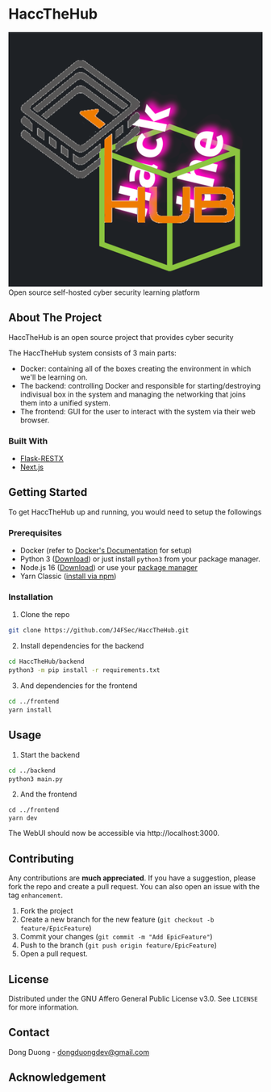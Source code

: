 # HaccTheHub
![](./logo.png)
Open source self-hosted cyber security learning platform

## About The Project
HaccTheHub is an open source project that provides cyber security

The HaccTheHub system consists of 3 main parts:
* Docker: containing all of the boxes creating the environment in which we'll be learning on.
* The backend: controlling Docker and responsible for starting/destroying indivisual box in the system and managing the networking that joins them into a unified system.
* The frontend: GUI for the user to interact with the system via their web browser. 
### Built With
* [Flask-RESTX](https://github.com/python-restx/flask-restx)
* [Next.js](https://nextjs.org/)

## Getting Started

To get HaccTheHub up and running, you would need to setup the followings

### Prerequisites

* Docker (refer to [Docker's Documentation](https://docs.docker.com/get-docker/) for setup)
* Python 3 ([Download](https://www.python.org/downloads/)) or just install `python3` from your package manager.
* Node.js 16 ([Download](https://nodejs.org/en/download/)) or use your [package manager](https://nodejs.org/en/download/package-manager/)
* Yarn Classic ([install via npm](https://classic.yarnpkg.com/lang/en/docs/install/#install-via-npm))


### Installation
1. Clone the repo
```sh
git clone https://github.com/J4FSec/HaccTheHub.git
```
2. Install dependencies for the backend
```sh
cd HaccTheHub/backend
python3 -m pip install -r requirements.txt
```
3. And dependencies for the frontend
```sh
cd ../frontend
yarn install
```

## Usage
1. Start the backend
```sh
cd ../backend
python3 main.py
```
2. And the frontend
```
cd ../frontend
yarn dev
```

The WebUI should now be accessible via http://localhost:3000.

## Contributing
Any contributions are **much appreciated**. If you have a suggestion, please fork the repo and create a pull request. You can also open an issue with the tag `enhancement`.

1. Fork the project
2. Create a new branch for the new feature (`git checkout -b feature/EpicFeature`)
3. Commit your changes (`git commit -m "Add EpicFeature"`)
4. Push to the branch (`git push origin feature/EpicFeature`)
5. Open a pull request.

## License
Distributed under the GNU Affero General Public License v3.0. See `LICENSE` for more information.

## Contact
Dong Duong - dongduongdev@gmail.com

## Acknowledgement
